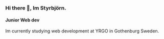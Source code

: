 ### Hi there 👋, Im Styrbjörn.
#### Junior Web dev
Im currently studying web development at YRGO in Gothenburg Sweden.
